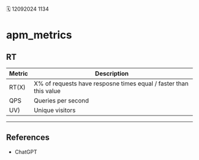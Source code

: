 🗓️ 12092024 1134

# apm_metrics

## RT
| Metric | Description                                                       |
| ------ | ----------------------------------------------------------------- |
| RT(X)  | X% of requests have resposne times equal / faster than this value |
| QPS    | Queries per second                                                |
| UV)    | Unique visitors                                                   |

---

## References
- ChatGPT
